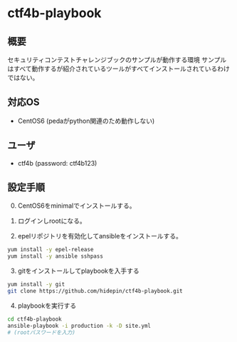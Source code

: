 # ctf4b-playbook

## 概要
セキュリティコンテストチャレンジブックのサンプルが動作する環境
サンプルはすべて動作するが紹介されているツールがすべてインストールされているわけではない。

## 対応OS
- CentOS6 (pedaがpython関連のため動作しない)

## ユーザ
- ctf4b (password: ctf4b123)

## 設定手順
0. CentOS6をminimalでインストールする。

1. ログインしrootになる。

2. epelリポジトリを有効化してansibleをインストールする。

``` sh
yum install -y epel-release
yum install -y ansible sshpass
```

3. gitをインストールしてplaybookを入手する

``` sh
yum install -y git
git clone https://github.com/hidepin/ctf4b-playbook.git
```

4. playbookを実行する

``` sh
cd ctf4b-playbook
ansible-playbook -i production -k -D site.yml
# (rootパスワードを入力)
```
